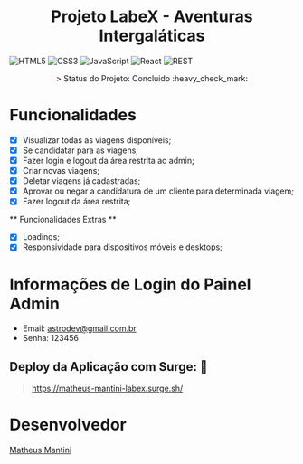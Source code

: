 <h1 align="center"> Projeto LabeX - Aventuras Intergaláticas </h1>

![HTML5](https://img.shields.io/badge/html5-%23E34F26.svg?style=for-the-badge&logo=html5&logoColor=white)
![CSS3](https://img.shields.io/badge/css3-%231572B6.svg?style=for-the-badge&logo=css3&logoColor=white)
![JavaScript](https://img.shields.io/badge/javascript-%23323330.svg?style=for-the-badge&logo=javascript&logoColor=%23F7DF1E)
![React](https://img.shields.io/badge/react-%2320232a.svg?style=for-the-badge&logo=react&logoColor=%2361DAFB)
![REST](https://img.shields.io/badge/REST%20API-%231572B6.svg?style=for-the-badge)

<p align="center">> Status do Projeto: Concluido :heavy_check_mark:</p>
    
# Funcionalidades

- [X] Visualizar todas as viagens disponíveis;
- [X] Se candidatar para as viagens;
- [X] Fazer login e logout da área restrita ao admin;
- [X] Criar novas viagens;
- [X] Deletar viagens já cadastradas;
- [X] Aprovar ou negar a candidatura de um cliente para determinada viagem;
- [X] Fazer logout da área restrita;

** Funcionalidades Extras **
- [X] Loadings;
- [X] Responsividade para dispositivos móveis e desktops;

# Informações de Login do Painel Admin
- Email: astrodev@gmail.com.br
- Senha: 123456

## Deploy da Aplicação com Surge: :dash:

> https://matheus-mantini-labex.surge.sh/

# Desenvolvedor
[Matheus Mantini](https://www.linkedin.com/in/matheusmantini/)


